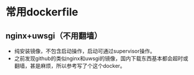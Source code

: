 # 常用dockerfile
## nginx+uwsgi（不用翻墙）
- 纯安装镜像，不包含启动操作，启动可通过supervisor操作。
- 之前发现github的类似nginx和uwsgi的镜像，国内下载东西基本都会超时或翻墙，甚是麻烦，所以参考写了个这个docker。
